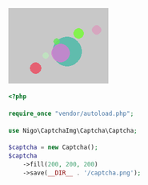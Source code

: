 ![](./examples/captcha.png)

```php
<?php

require_once "vendor/autoload.php";

use Nigo\CaptchaImg\Captcha\Captcha;

$captcha = new Captcha();
$captcha
    ->fill(200, 200, 200)
    ->save(__DIR__ . '/captcha.png');
```